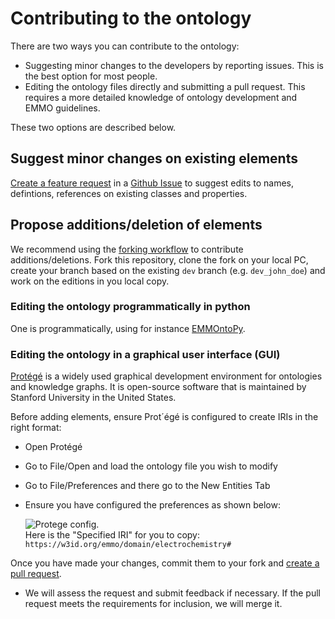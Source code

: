 # Contributing to the ontology

There are two ways you can contribute to the ontology:
- Suggesting minor changes to the developers by reporting issues. This is the best option for most people.
- Editing the ontology files directly and submitting a pull request. This requires a more detailed knowledge of ontology development and EMMO guidelines.

These two options are described below. 

## Suggest minor changes on existing elements

[Create a feature request](https://github.com/emmo-repo/domain-electrochemistry/issues/new) in a [Github Issue](https://docs.github.com/en/issues/tracking-your-work-with-issues/creating-an-issue) to suggest edits to names, defintions, references on existing classes and properties.

## Propose additions/deletion of elements

We recommend using the [forking workflow](https://www.atlassian.com/git/tutorials/comparing-workflows/forking-workflow) to contribute additions/deletions.
Fork this repository, clone the fork on your local PC, create your branch based on the existing `dev` branch (e.g. `dev_john_doe`) and work on the editions in you local copy.

### Editing the ontology programmatically in python
One is programmatically, using for instance [EMMOntoPy](https://github.com/emmo-repo/EMMOntoPy).

### Editing the ontology in a graphical user interface (GUI) 
[Protégé](https://protege.stanford.edu/)  is a widely used graphical development environment for ontologies and knowledge graphs. It is open-source software that is maintained by Stanford University in the United States.

Before adding elements, ensure Prot´égé is configured to create IRIs in the right format:

* Open Protégé
* Go to File/Open and load the ontology file you wish to modify
* Go to File/Preferences and there go to the New Entities Tab
* Ensure you have configured the preferences as shown below:

  ![Protege config.](docs/images/protege_config_contribute.png)  
  Here is the "Specified IRI" for you to copy: ```https://w3id.org/emmo/domain/electrochemistry#```

Once you have made your changes, commit them to your fork and [create a pull request](https://docs.github.com/en/pull-requests/collaborating-with-pull-requests/proposing-changes-to-your-work-with-pull-requests/creating-a-pull-request).
* We will assess the request and submit feedback if necessary. If the pull request meets the requirements for inclusion, we will merge it.
